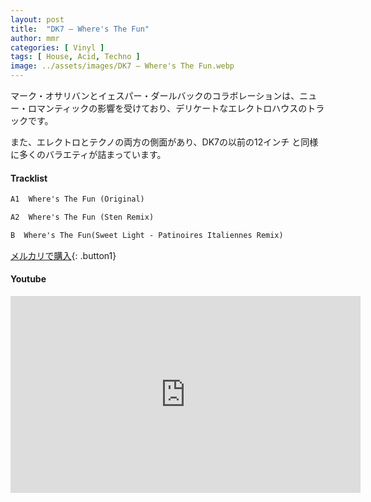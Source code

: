 ```yaml
---
layout: post
title:  "DK7 – Where's The Fun"
author: mmr
categories: [ Vinyl ]
tags: [ House, Acid, Techno ]
image: ../assets/images/DK7 – Where's The Fun.webp
---
```


マーク・オサリバンとイェスパー・ダールバックのコラボレーションは、ニュー・ロマンティックの影響を受けており、デリケートなエレクトロハウスのトラックです。

また、エレクトロとテクノの両方の側面があり、DK7の以前の12インチ と同様に多くのバラエティが詰まっています。

#### Tracklist
```md
A1  Where's The Fun (Original)

A2  Where's The Fun (Sten Remix)

B  Where's The Fun(Sweet Light - Patinoires Italiennes Remix)
```

[メルカリで購入](https://jp.mercari.com/item/m78003001703?afid=6142608987){: .button1}

#### Youtube
<iframe width="560" height="315" src="https://www.youtube.com/embed/x7ZuilW-zBg?si=iJ-Ox5M1PTsqEufF" title="YouTube video player" frameborder="0" allow="accelerometer; autoplay; clipboard-write; encrypted-media; gyroscope; picture-in-picture; web-share" referrerpolicy="strict-origin-when-cross-origin" allowfullscreen></iframe>